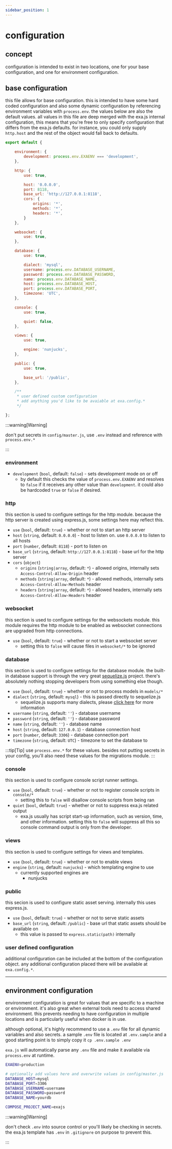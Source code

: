 ```yaml
---
sidebar_position: 1
---
```


# configuration

## concept

configuration is intended to exist in two locations, one for your base configuration, and one for environment configuration.

## base configuration

this file allows for base configuration. this is intended to have some hard coded configuration and also some dynamic configuration by referencing environment variables with `process.env`. the values below are also the default values. all values in this file are deep merged with the exa.js internal configuration, this means that you're free to only specify configuration that differs from the exa.js defaults. for instance, you could only supply `http.host` and the rest of the object would fall back to defaults.

```js title="config/master.js"
export default {

    environment: {
        development: process.env.EXAENV === 'development',
    },

    http: {
        use: true,

        host: '0.0.0.0',
        port: 8118,
        base_url: 'http://127.0.0.1:8118',
        cors: {
            origins: '*',
            methods: '*',
            headers: '*',
        }
    },

    websocket: {
        use: true,
    },

    database: {
        use: true,

        dialect: 'mysql',
        username: process.env.DATABASE_USERNAME,
        password: process.env.DATABASE_PASSWORD,
        name: process.env.DATABASE_NAME,
        host: process.env.DATABASE_HOST,
        port: process.env.DATABASE_PORT,
        timezone: 'UTC',
    },

    console: {
        use: true,

        quiet: false,
    },

    views: {
        use: true,

        engine: 'nunjucks',
    },

    public: {
        use: true,

        base_url: '/public',
    },

    /**
     * user defined custom configuration
     * add anything you'd like to be avaiable at exa.config.*
     */

};
```

:::warning[Warning]

don't put secrets in `config/master.js`, use `.env` instead and reference with `process.env.*`

:::

### environment

- `development` (`bool`, default: `false`) - sets development mode on or off
  * by default this checks the value of `process.env.EXAENV` and resolves to `false` if it receives any other value than `development`. it could also be hardcoded `true` or `false` if desired.

### http

this section is used to configure settings for the http module. because the http server is created using express.js, some settings here may reflect this.

- `use` (`bool`, default: `true`) - whether or not to start an http server
- `host` (`string`, default: `0.0.0.0`) - host to listen on. use `0.0.0.0` to listen to all hosts
- `port` (`number`, default: `8118`) - port to listen on
- `base_url` (`string`, default: `http://127.0.0.1:8118`) - base url for the http server
- `cors` (`object`)
  * `origins` (`string|array`, default: `*`) - allowed origins, internally sets `Access-Control-Allow-Origin` header
  * `methods` (`string|array`, default: `*`) - allowed methods, internally sets `Access-Control-Allow-Methods` header
  * `headers` (`string|array`, default: `*`) - allowed headers, internally sets `Access-Control-Allow-Headers` header

### websocket

this section is used to configure settings for the websockets module. this module requires the http module to be enabled as websocket connections are upgraded from http connections.

- `use` (`bool`, default: `true`) - whether or not to start a websocket server
  * setting this to `false` will cause files in `websocket/*` to be ignored

### database

this section is used to configure settings for the database module. the built-in database support is through the very great [sequelize.js](https://sequelize.org/) project. there's absolutely nothing stopping developers from using something else though.

- `use` (`bool`, default: `true`) - whether or not to process models in `models/*`
- `dialect` (`string`, default: `mysql`) - this is passed directly to sequelize.js
  * sequelize.js supports many dialects, please [click here](https://sequelize.org/docs/v6/getting-started/) for more information
- `username` (`string`, default: `''`) - database username
- `password` (`string`, default: `''`) - database password
- `name` (`string`, default: `''`) - database name
- `host` (`string`, default: `127.0.0.1`) - database connection host
- `port` (`number`, default: `3306`) - database connection port
- `timezone` (`string`, default: `UTC`) - timezone to set the database to

:::tip[Tip]
use `process.env.*` for these values. besides not putting secrets in your config, you'll also need these values for the migrations module.
:::

### console

this section is used to configure console script runner settings.

- `use` (`bool`, default: `true`) - whether or not to register console scripts in `console/*`
  * setting this to `false` will disallow console scripts from being ran
- `quiet` (`bool`, default: `true`) - whether or not to suppress exa.js related output
  * exa.js usually has script start-up information, such as version, time, and other information. setting this to `false` will suppress all this so console command output is only from the developer.

### views

this section is used to configure settings for views and templates.

- `use` (`bool`, default: `true`) - whether or not to enable views
- `engine` (`string`, default: `nunjucks`) - which templating engine to use
  * currently supported engines are
    - nunjucks

### public

this secion is used to configure static asset serving. internally this uses express.js.

- `use` (`bool`, default: `true`) - whether or not to serve static assets
- `base_url` (`string`, default: `/public`) - base url that static assets should be available on
  * this value is passed to `express.static(path)` internally

### user defined configuration

additional configuration can be included at the bottom of the configuration object. any additional configuration placed there will be available at `exa.config.*`.

---

## environment configuration

environment configuration is great for values that are specific to a machine or environment. it's also great when external tools need to access shared environment. this prevents needing to have configuration in multiple locations and is particularly useful when docker is in use.

although optional, it's highly recommend to use a `.env` file for all dynamic variables and also secrets. a sample `.env` file is located at `.env.sample` and a good starting point is to simply copy it `cp .env.sample .env`

`exa.js` will automatically parse any `.env` file and make it available via `process.env` at runtime.

```bash title=".env"
EXAENV=production

# optionally add values here and overwrite values in config/master.js
DATABASE_HOST=mysql
DATABASE_PORT=3306
DATABASE_USERNAME=username
DATABASE_PASSWORD=password
DATABASE_NAME=yourdb

COMPOSE_PROJECT_NAME=exajs
```

:::warning[Warning]

don't check `.env` into source control or you'll likely be checking in secrets. the exa.js template has `.env` in `.gitignore` on purpose to prevent this.

:::
